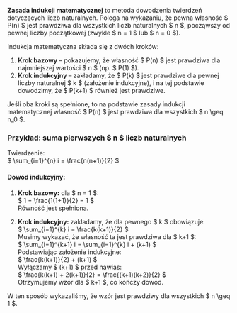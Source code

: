 **Zasada indukcji matematycznej** to metoda dowodzenia twierdzeń dotyczących liczb naturalnych. Polega na wykazaniu, że pewna własność $ P(n) $ jest prawdziwa dla wszystkich liczb naturalnych $ n $, począwszy od pewnej liczby początkowej (zwykle $ n = 1 $ lub $ n = 0 $).  

Indukcja matematyczna składa się z dwóch kroków:  

1. **Krok bazowy** – pokazujemy, że własność $ P(n) $ jest prawdziwa dla najmniejszej wartości $ n $ (np. $ P(1) $).  
2. **Krok indukcyjny** – zakładamy, że $ P(k) $ jest prawdziwe dla pewnej liczby naturalnej $ k $ (założenie indukcyjne), i na tej podstawie dowodzimy, że $ P(k+1) $ również jest prawdziwe.  

Jeśli oba kroki są spełnione, to na podstawie zasady indukcji matematycznej własność $ P(n) $ jest prawdziwa dla wszystkich $ n \geq n_0 $.  

### Przykład: suma pierwszych $ n $ liczb naturalnych  
Twierdzenie:  
$
\sum_{i=1}^{n} i = \frac{n(n+1)}{2}
$  

#### Dowód indukcyjny:  
1. **Krok bazowy:** dla $ n = 1 $:  
   $
   1 = \frac{1(1+1)}{2} = 1
   $  
   Równość jest spełniona.  

2. **Krok indukcyjny:** zakładamy, że dla pewnego $ k $ obowiązuje:  
   $
   \sum_{i=1}^{k} i = \frac{k(k+1)}{2}
   $  
   Musimy wykazać, że własność ta jest prawdziwa dla $ k+1 $:  
   $
   \sum_{i=1}^{k+1} i = \sum_{i=1}^{k} i + (k+1)
   $  
   Podstawiając założenie indukcyjne:  
   $
   \frac{k(k+1)}{2} + (k+1)
   $  
   Wyłączamy $ (k+1) $ przed nawias:  
   $
   \frac{k(k+1) + 2(k+1)}{2} = \frac{(k+1)(k+2)}{2}
   $  
   Otrzymujemy wzór dla $ k+1 $, co kończy dowód.  

W ten sposób wykazaliśmy, że wzór jest prawdziwy dla wszystkich $ n \geq 1 $.